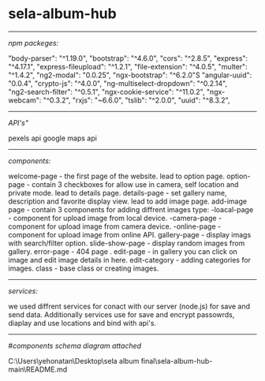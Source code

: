 # sela-album-hub

***************************
*npm packeges:*

"body-parser": "^1.19.0",
"bootstrap": "^4.6.0",
"cors": "^2.8.5",
"express": "^4.17.1",
"express-fileupload": "^1.2.1",
"file-extension": "^4.0.5",
"multer": "^1.4.2",
"ng2-modal": "0.0.25",
"ngx-bootstrap": "^6.2.0"S
"angular-uuid": "0.0.4",
"crypto-js": "^4.0.0",
"ng-multiselect-dropdown": "^0.2.14",   
"ng2-search-filter": "^0.5.1",
"ngx-cookie-service": "^11.0.2",
"ngx-webcam": "^0.3.2",
"rxjs": "~6.6.0",
"tslib": "^2.0.0",
"uuid": "^8.3.2",

***************************

*API's"*

pexels api
google maps api
 
***************************

*components:*

welcome-page - the first page of the website. lead to option page.
option-page - contain 3 checkboxes for allow use in camera, self location and private mode. lead to details page.
details-page - set gallery name, description and favorite display view. lead to add image page.
add-image page - contain 3 components for adding diffrent images type:
        -loacal-page - component for upload image from local device.
        -camera-page - component for upload image from camera device.
        -online-page - component for upload image from online API.
gallery-page - display imags with search/filter option.
slide-show-page - display random images from gallery.
error-page - 404 page .
edit-page - in gallery you can click on image and edit image details in here.
edit-category - adding categories for images.
class - base class or creating images.

***************************

*services:*

we used diffrent services for conact with our server (node.js) for save and send data.
Additionally services use for save and encrypt passowrds, diaplay and use locations and bind with api's.

***************************

#*components schema diagram attached*


C:\Users\yehonatan\Desktop\sela album final\sela-album-hub-main\README.md